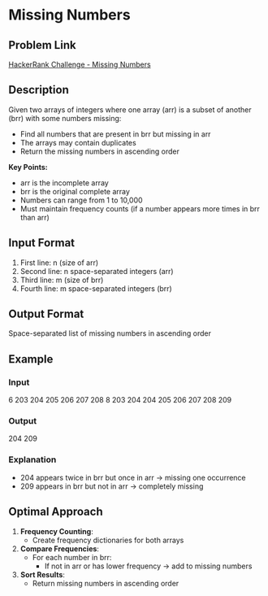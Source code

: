 # Missing Numbers

## Problem Link
[HackerRank Challenge - Missing Numbers](https://www.hackerrank.com/contests/mountblue-technologies/challenges/missing-numbers)

## Description
Given two arrays of integers where one array (arr) is a subset of another (brr) with some numbers missing:
- Find all numbers that are present in brr but missing in arr
- The arrays may contain duplicates
- Return the missing numbers in ascending order

**Key Points:**
- arr is the incomplete array
- brr is the original complete array
- Numbers can range from 1 to 10,000
- Must maintain frequency counts (if a number appears more times in brr than arr)

## Input Format
1. First line: n (size of arr)
2. Second line: n space-separated integers (arr)
3. Third line: m (size of brr)
4. Fourth line: m space-separated integers (brr)

## Output Format
Space-separated list of missing numbers in ascending order

## Example
### Input
6
203 204 205 206 207 208
8
203 204 204 205 206 207 208 209

### Output
204 209

### Explanation
- 204 appears twice in brr but once in arr → missing one occurrence
- 209 appears in brr but not in arr → completely missing

## Optimal Approach
1. **Frequency Counting**:
   - Create frequency dictionaries for both arrays
2. **Compare Frequencies**:
   - For each number in brr:
     - If not in arr or has lower frequency → add to missing numbers
3. **Sort Results**:
   - Return missing numbers in ascending order